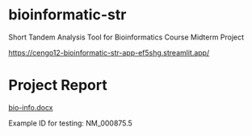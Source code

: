 # bioinformatic-str
Short Tandem Analysis Tool for Bioinformatics Course Midterm Project

https://cengo12-bioinformatic-str-app-ef5shg.streamlit.app/

# Project Report

[bio-info.docx](https://github.com/cengo12/bioinformatic-str/files/10306428/bio-info.docx)

Example ID for testing: NM_000875.5
